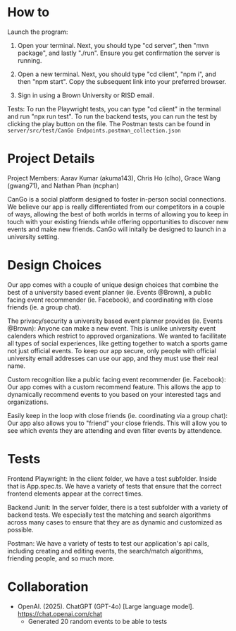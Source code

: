 # How to

Launch the program: 

1. Open your terminal. Next, you should type "cd server", then "mvn package", and lastly "./run". Ensure you get confirmation the server is running.

2. Open a new terminal. Next, you should type "cd client", "npm i", and then "npm start". Copy the subsequent link into your preferred browser.

3. Sign in using a Brown University or RISD email. 


Tests:
To run the Playwright tests, you can type "cd client" in the terminal and run "npx run test". 
To run the backend tests, you can run the test by clicking the play button on the file.
The Postman tests can be found in `server/src/test/CanGo Endpoints.postman_collection.json`


# Project Details

Project Members: Aarav Kumar (akuma143), Chris Ho (clho), Grace Wang (gwang71), and Nathan Phan (ncphan)

CanGo is a social platform designed to foster in-person social connections. We believe our app is really differentiated from our competitors in a couple of ways, allowing the best of both worlds in terms of allowing you to keep in touch with your existing friends while offering opportunities to discover new events and make new friends. CanGo will initally be designed to launch in a university setting.


# Design Choices

Our app comes with a couple of unique design choices that combine the best of a university based event planner (ie. Events @Brown), a public facing event recommender (ie. Facebook), and coordinating with close friends (ie. a group chat).


The privacy/security a university based event planner provides (ie. Events @Brown): Anyone can make a new event. This is unlike university event calenders which restrict to approved organizations. We wanted to facillitate all types of social experiences, like getting together to watch a sports game not just official events. To keep our app secure, only people with official university email addresses can use our app, and they must use their real name.

Custom recognition like a public facing event recommender (ie. Facebook): Our app comes with a custom recommend feature. This allows the app to dynamically recommend events to you based on your interested tags and organizations.

Easily keep in the loop with close friends (ie. coordinating via a group chat): Our app also allows you to "friend" your close friends. This will allow you to see which events they are attending and even filter events by attendence. 


# Tests

Frontend Playwright: In the client folder, we have a test subfolder. Inside that is App.spec.ts. We have a variety of tests that ensure that the correct frontend elements appear at the correct times. 

Backend Junit: In the server folder, there is a test subfolder with a variety of backend tests. We especially test the matching and search algorithms across many cases to ensure that they are as dynamic and customized as possible. 

Postman: We have a variety of tests to test our application's api calls, including creating and editing events, the search/match algorithms, friending people, and so much more. 


# Collaboration

* OpenAI. (2025). ChatGPT (GPT-4o) [Large language model]. https://chat.openai.com/chat
    * Generated 20 random events to be able to tests
